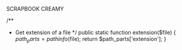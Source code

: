 SCRAPBOOK CREAMY

  /**
   * Get extension of a file
   */
  public static function extension($file) {
    $path_parts = pathinfo($file);
    return $path_parts['extension'];
  }

